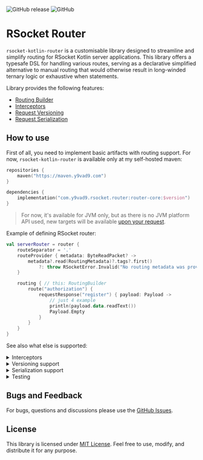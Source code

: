 ![GitHub release](https://img.shields.io/github/v/release/y9vad9/rsocket-kotlin-router) ![GitHub](https://img.shields.io/github/license/y9vad9/rsocket-kotlin-router)

# RSocket Router

`rsocket-kotlin-router` is a customisable library designed to streamline and simplify routing
for RSocket Kotlin server applications. This library offers a typesafe DSL for handling various
routes, serving as a declarative simplified alternative to manual routing that would
otherwise result in long-winded ternary logic or exhaustive when statements.

Library provides the following features:

- [Routing Builder](#how-to-use)
- [Interceptors](#Interceptors)
- [Request Versioning](router-versioning)
- [Request Serialization](router-serialization)

## How to use

First of all, you need to implement basic artifacts with routing support. For now, `rsocket-kotlin-router`
is available only at my self-hosted maven:

```kotlin
repositories {
    maven("https://maven.y9vad9.com")
}

dependencies {
    implementation("com.y9vad9.rsocket.router:router-core:$version")
}
```

> For now, it's available for JVM only, but as there is no JVM platform API used,
> new targets will be available [upon your request](https://github.com/y9vad9/rsocket-kotlin-router/issues/new).

Example of defining RSocket router:

```kotlin
val serverRouter = router {
    routeSeparator = '.'
    routeProvider { metadata: ByteReadPacket? ->
        metadata?.read(RoutingMetadata)?.tags?.first()
            ?: throw RSocketError.Invalid("No routing metadata was provided")
    }

    routing { // this: RoutingBuilder
        route("authorization") {
            requestResponse("register") { payload: Payload ->
                // just 4 example
                println(payload.data.readText())
                Payload.Empty
            }
        }
    }
}
```

See also what else is supported:

<details id="Interceptors">
  <summary>Interceptors</summary>
<i>Interceptors are experimental feature: API can be changed in the future.</i>

<b id="Preprocessors">Preprocessors</b>

Preprocessors are utilities that run before routing feature applies. For cases, when you need to transform input into
something or propagate
values using coroutines – you can
extend [`Preprocessor.Modifier`](https://github.com/y9vad9/rsocket-kotlin-router/blob/2a794e9a8c5d2ac53cb87ea58cfbe4a2ecfa217d/router-core/src/commonMain/kotlin/com.y9vad9.rsocket.router/interceptors/Interceptor.kt#L39)
or [`Preprocessor.CoroutineContext`](https://github.com/y9vad9/rsocket-kotlin-router/blob/master/router-core/src/commonMain/kotlin/com.y9vad9.rsocket.router/interceptors/Interceptor.kt#L31).
Here's an example:

```kotlin
class MyCoroutineContextElement(val value: String) : CoroutineContext.Element {... }

@OptIn(ExperimentalInterceptorsApi::class)
class MyCoroutineContextPreprocessor : Preprocessor.CoroutineContext {
    override fun intercept(coroutineContext: CoroutineContext, input: Payload): CoroutineContext {
        return coroutineContext + MyCoroutineContextElement(value = "smth")
    }
}
```

<b id="RouteInterceptors">Route Interceptors</b>

In addition to the `Preprocessors`, `rsocket-kotlin-router` also provides API to intercept specific routes:

```kotlin
@OptIn(ExperimentalInterceptorsApi::class)
class MyRouteInterceptor : RouteInterceptor.Modifier {
    override fun intercept(route: String, input: Payload): Payload {
        return Payload.Empty // just for example
    }
}
```

<b>Installation</b>

```kotlin
val serverRouter = router {
    preprocessors {
        forCoroutineContext(MyCoroutineContextPreprocessor())
    }

    sharedInterceptors {
        forModification(MyRouteInterceptor())
    }
}
```

</details>

<details>
  <summary>Versioning support</summary>

Here's example of how request versioning looks like:
```kotlin
requestResponseV("foo") {
    version(1) { payload: Payload ->
        // handle requests for version "1.0"
        Payload.Empty
    }
    version(2) { payload: Payload ->
        // handle requests for version "2.0"
        Payload.Empty
    }
}
```

For details, please refer to the [versioning guide](router-versioning/README.md).
</details>

<details>
  <summary>Serialization support</summary>

Here is example of how type-safe requests with serialization/deserialization mechanisms look like:
```kotlin
requestResponse<Foo, Bar>("register") { foo: Foo ->
    return@requestResponse Bar(/* ... */)
}

// or versioned variant:

requestResponseV("register") {
    version(1) { foo: Foo ->
        Bar(/* ... */)
    }

    version(2) { qux: Qux ->
        FizzBuzz(/* ... */)
    }
}
```

For details, please refer to the [serialization guide](router-serialization/README.md).
</details>

<details>
  <summary>Testing</summary>

`rsocket-kotlin-router` provides ability to test your routes with `router-test` artifact:

```kotlin
dependencies {
    implementation("com.y9vad9.rsocket.router:router-test:$version")
}
```

```kotlin
@Test
fun testRoutes() {
    runBlocking {
        val route1 = router.routeAtOrAssert("test")
        val route2 = router.routeAtOrAssert("test.subroute")

        route1.assertHasInterceptor<MyInterceptor>()
        route2.assertHasInterceptor<MyInterceptor>()

        route2.fireAndForgetOrAssert(buildPayload {
            data("test")
        })
    }
}
```

You can refer to the [example](router-core/test/src/jvmTest/kotlin/com/y9vad9/rsocket/router/test/RouterTest.kt) for
more details.
</details>

## Bugs and Feedback

For bugs, questions and discussions please use
the [GitHub Issues](https://github.com/y9vad9/rsocket-kotlin-router/issues).

## License

This library is licensed under [MIT License](LICENSE). Feel free to use, modify, and distribute it for any purpose.
